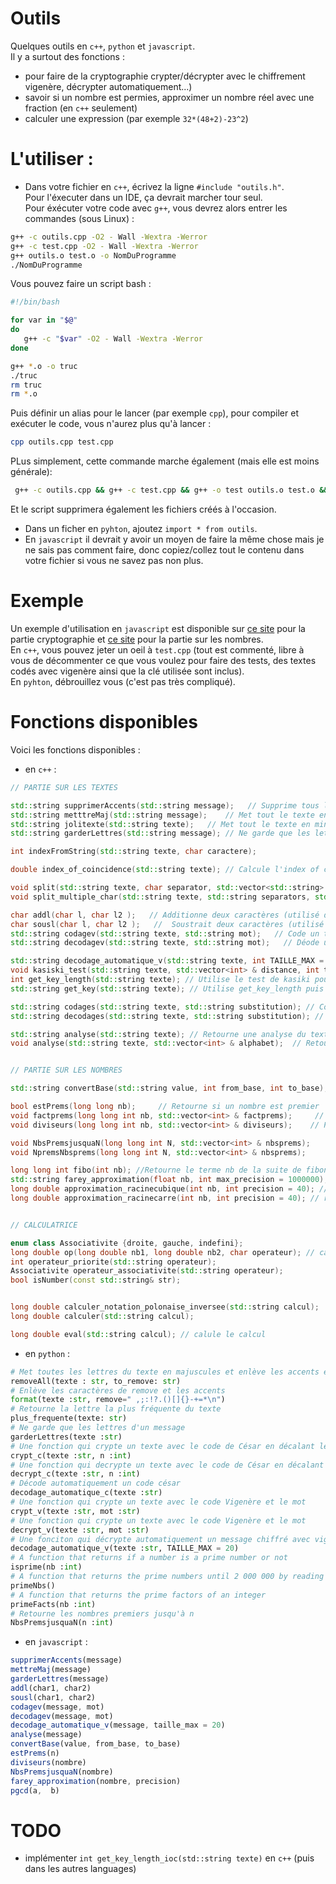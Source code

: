 # Outils
Quelques outils en `c++`, `python` et `javascript`. \
Il y a surtout des fonctions : 
- pour faire de la cryptographie  crypter/décrypter avec le chiffrement vigenère, décrypter automatiquement...)
- savoir si un nombre est permies, approximer un nombre réel avec une fraction (en `c++` seulement)
- calculer une expression (par exemple `32*(48+2)-23^2`)

# L'utiliser :
- Dans votre fichier en `c++`, écrivez la ligne `#include "outils.h"`. \
Pour l'éxecuter dans un IDE, ça devrait marcher tour seul. \
Pour éxécuter votre code avec `g++`, vous devrez alors entrer les commandes (sous Linux) :
``` bash
g++ -c outils.cpp -O2 - Wall -Wextra -Werror
g++ -c test.cpp -O2 - Wall -Wextra -Werror
g++ outils.o test.o -o NomDuProgramme
./NomDuProgramme
```
Vous pouvez faire un script bash :
``` bash
#!/bin/bash

for var in "$@"
do
   g++ -c "$var" -O2 - Wall -Wextra -Werror
done

g++ *.o -o truc
./truc
rm truc
rm *.o
```
Puis définir un alias pour le lancer (par exemple `cpp`), pour compiler et exécuter le code, vous n'aurez plus qu'à lancer : 
```bash
cpp outils.cpp test.cpp
```
PLus simplement, cette commande marche également (mais elle est moins générale):
``` bash
 g++ -c outils.cpp && g++ -c test.cpp && g++ -o test outils.o test.o && ./test
```
Et le script supprimera également les fichiers créés à l'occasion. 
- Dans un ficher en `pyhton`, ajoutez `import * from outils`. 
- En `javascript` il devrait y avoir un moyen de faire la même chose mais je ne sais pas comment faire, donc copiez/collez tout le contenu dans votre fichier si vous ne savez pas non plus. 

# Exemple
Un exemple d'utilisation en `javascript` est disponible sur [ce site](https://edre2.github.io/codage/codage.html) pour la partie cryptographie et [ce site](https://edre2.github.io/nombres/nombres.html) pour la partie sur les nombres.\
En `c++`, vous pouvez jeter un oeil à `test.cpp` (tout est commenté, libre à vous de décommenter ce que vous voulez pour faire des tests, des textes codés avec vigenère ainsi que la clé utilisée sont inclus). \
En `pyhton`, débrouillez vous (c'est pas très compliqué).

# Fonctions disponibles
Voici les fonctions disponibles : 
- en `c++` :
``` cpp
// PARTIE SUR LES TEXTES

std::string supprimerAccents(std::string message);   // Supprime tous les accents du message
std::string metttreMaj(std::string message);    // Met tout le texte en majuscules
std::string jolitexte(std::string texte);   // Met tout le texte en minucules et met des majuscules au début des phrase
std::string garderLettres(std::string message); // Ne garde que les lettres d'un messga

int indexFromString(std::string texte, char caractere);

double index_of_coincidence(std::string texte); // Calcule l'index of coincidence d'un texte

void split(std::string texte, char separator, std::vector<std::string> & texte_split); // split le texte autour du separateur
void split_multiple_char(std::string texte, std::string separators, std::vector<std::string> & texte_split);

char addl(char l, char l2 );   // Additionne deux caractères (utilisé dans codagev)
char sousl(char l, char l2 );   //  Soustrait deux caractères (utilisé dans decodagev)
std::string codagev(std::string texte, std::string mot);   // Code un texte avec le chiffrement vigenère à l'aide du mot
std::string decodagev(std::string texte, std::string mot);   // Déode un texte avec le chiffrement vigenère à l'aide du mot

std::string decodage_automatique_v(std::string texte, int TAILLE_MAX = 20); // Retourne les cles potentiellement utilisées pour chiffrer le message avec vigenère
void kasiski_test(std::string texte, std::vector<int> & distance, int taille = 3); // Retourne les distances entre les apparitions de bout de texte pareils (de longueur taille)
int get_key_length(std::string texte); // Utilise le test de kasiki pour trouver la longueur de le cle
std::string get_key(std::string texte); // Utilise get_key_length puis trouve la cle avec la fréquence des 'e'

std::string codages(std::string texte, std::string substitution); // Code un texte avec le chiffrement par substitution (a devient la 1ère lettre de substitution, b la 2ème ...)
std::string decodages(std::string texte, std::string substitution); // Décode un texte avec le chiffrement par substitution (a devient la 1ère lettre de substitution, b la 2ème ...)

std::string analyse(std::string texte); // Retourne une analyse du texte sous forme de texte
void analyse(std::string texte, std::vector<int> & alphabet);  // Retourne une le nombre d'ocurence de chaque lettre dans un vector


// PARTIE SUR LES NOMBRES

std::string convertBase(std::string value, int from_base, int to_base); // convertit un nombre d'une base vers une autre

bool estPrems(long long nb);     // Retourne si un nombre est premier
void factprems(long long int nb, std::vector<int> & factprems);     // Retourne les facteurs premiers d'un nombre dans le vector 'factprems'
void diviseurs(long long int nb, std::vector<int> & diviseurs);    // Pas fini

void NbsPremsjusquaN(long long int N, std::vector<int> & nbsprems);    // Retourne tous les nombres premiers jusqu'à N dans le vector nbsprems
void NpremsNbsprems(long long int N, std::vector<int> & nbsprems);     // Retourne les N premiers nombres premiers dans le vector nbsprems

long long int fibo(int nb); //Retourne le terme nb de la suite de fibonacci
std::string farey_approximation(float nb, int max_precision = 1000000); // retourne une fraction (de la forme "45/67") qui est une approximation d'un nombre réel (à virgule)
long double approximation_racinecubique(int nb, int precision = 40); // retourne une approximation de la racine cubique
long double approximation_racinecarre(int nb, int precision = 40); // retourne une approximation de la racine carré


// CALCULATRICE

enum class Associativite {droite, gauche, indefini};
long double op(long double nb1, long double nb2, char operateur); // calcule l'opération entre nb1 et nb2
int operateur_priorite(std::string operateur);
Associativite operateur_associativite(std::string operateur);
bool isNumber(const std::string& str);


long double calculer_notation_polonaise_inversee(std::string calcul);
long double calculer(std::string calcul);

long double eval(std::string calcul); // calule le calcul
```
- en `python` :
``` py
# Met toutes les lettres du texte en majuscules et enlève les accents et les espaces et la ponctuation
removeAll(texte : str, to_remove: str)
# Enlève les caractères de remove et les accents
format(texte :str, remove=" ,;:!?.()[]{}-+=*\n")
# Retourne la lettre la plus fréquente du texte
plus_frequente(texte: str)
# Ne garde que les lettres d'un message
garderLettres(texte :str)
# Une fonction qui crypte un texte avec le code de César en décalant les lettres de l'alphabet de n
crypt_c(texte :str, n :int)
# Une fonction qui decrypte un texte avec le code de César en décalant les lettres de l'alphabet de n
decrypt_c(texte :str, n :int)
# Décode automatiquement un code césar
decodage_automatique_c(texte :str)
# Une fonction qui crypte un texte avec le code Vigenère et le mot
crypt_v(texte :str, mot :str)
# Une fonction qui crypte un texte avec le code Vigenère et le mot
decrypt_v(texte :str, mot :str)
# Une fonciton qui décrypte automatiquement un message chiffré avec vigenère
decodage_automatique_v(texte :str, TAILLE_MAX = 20)
# A function that returns if a number is a prime number or not
isprime(nb :int)
# A function that returns the prime numbers until 2 000 000 by reading a file that already has them
primeNbs()
# A function that returns the prime factors of an integer 
primeFacts(nb :int)
# Retourne les nombres premiers jusqu'à n
NbsPremsjusquaN(n :int)
```

- en `javascript` :
``` js
supprimerAccents(message)
mettreMaj(message)
garderLettres(message)
addl(char1, char2)
sousl(char1, char2) 
codagev(message, mot)
decodagev(message, mot) 
decodage_automatique_v(message, taille_max = 20)
analyse(message)
convertBase(value, from_base, to_base) 
estPrems(n)
diviseurs(nombre)
NbsPremsjusquaN(nombre)
farey_approximation(nombre, precision)
pgcd(a,  b)
```

# TODO
- implémenter `int get_key_length_ioc(std::string texte)` en `c++` (puis dans les autres languages)